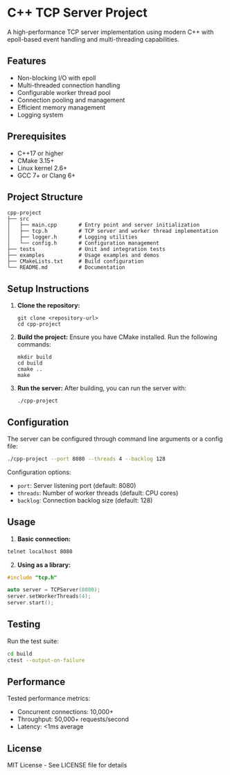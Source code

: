 # C++ TCP Server Project

A high-performance TCP server implementation using modern C++ with epoll-based event handling and multi-threading capabilities.

## Features

- Non-blocking I/O with epoll
- Multi-threaded connection handling
- Configurable worker thread pool
- Connection pooling and management
- Efficient memory management
- Logging system

## Prerequisites

- C++17 or higher
- CMake 3.15+
- Linux kernel 2.6+
- GCC 7+ or Clang 6+

## Project Structure

```
cpp-project
├── src
│   ├── main.cpp       # Entry point and server initialization
│   ├── tcp.h          # TCP server and worker thread implementation
│   ├── logger.h       # Logging utilities
│   └── config.h       # Configuration management
├── tests              # Unit and integration tests
├── examples           # Usage examples and demos
├── CMakeLists.txt     # Build configuration
└── README.md          # Documentation
```

## Setup Instructions

1. **Clone the repository:**
   ```
   git clone <repository-url>
   cd cpp-project
   ```

2. **Build the project:**
   Ensure you have CMake installed. Run the following commands:
   ```
   mkdir build
   cd build
   cmake ..
   make
   ```

3. **Run the server:**
   After building, you can run the server with:
   ```
   ./cpp-project
   ```

## Configuration

The server can be configured through command line arguments or a config file:

```bash
./cpp-project --port 8080 --threads 4 --backlog 128
```

Configuration options:
- `port`: Server listening port (default: 8080)
- `threads`: Number of worker threads (default: CPU cores)
- `backlog`: Connection backlog size (default: 128)

## Usage

1. **Basic connection:**
```bash
telnet localhost 8080
```

2. **Using as a library:**
```cpp
#include "tcp.h"

auto server = TCPServer(8080);
server.setWorkerThreads(4);
server.start();
```

## Testing

Run the test suite:
```bash
cd build
ctest --output-on-failure
```

## Performance

Tested performance metrics:
- Concurrent connections: 10,000+
- Throughput: 50,000+ requests/second
- Latency: <1ms average

## License

MIT License - See LICENSE file for details
